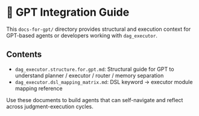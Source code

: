 # 📄 GPT Integration Guide

This `docs-for-gpt/` directory provides structural and execution context for GPT-based agents or developers working with `dag_executor`.

## Contents

- `dag_executor.structure.for.gpt.md`: Structural guide for GPT to understand planner / executor / router / memory separation
- `dag_executor.dsl_mapping_matrix.md`: DSL keyword → executor module mapping reference

Use these documents to build agents that can self-navigate and reflect across judgment-execution cycles.